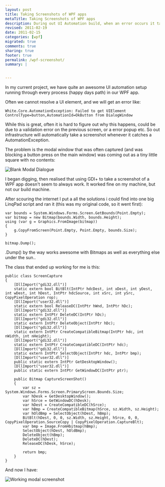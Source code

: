 ```yaml
---
layout: post
title: Taking Screenshots of WPF apps
metaTitle: Taking Screenshots of WPF apps
description: During out UI Automation build, when an error occurs it takes a screenshot. We were getting a blank modal window. Here is code that works.
revised: 2011-02-19
date: 2011-02-15
categories: [wpf]
migrated: true
comments: true
sharing: true
footer: true
permalink: /wpf-screenshot/
summary: | 
  

---
```

In my current project, we have quite an awesome UI automation setup running through every process (happy days path) in our WPF app.

Often we cannot resolve a UI element, and we will get an error like:

    White.Core.AutomationException: Failed to get UIElement ControlType=button,AutomationId=OkButton from DialogWindow

While this is great, often it is hard to figure out why this happens, could be due to a validation error on the previous screen, or a error popup etc. So out infrastructure will automatically take a screenshot whenever it catches a AutomationException.

The problem is the modal window that was often captured (and was blocking a button press on the main window) was coming out as a tiny little square with no contents:

![Blank Modal Dialogue][1]

I began digging, then realised that using GDI+ to take a screenshot of a WPF app doesn't seem to always work. It worked fine on my machine, but not our build machine.

After scouring the internet I put a all the solutions i could find into one big LinqPad script and ran it (this was my original code, so it went first):

    var bounds = System.Windows.Forms.Screen.GetBounds(Point.Empty);
    var bitmap = new Bitmap(bounds.Width, bounds.Height);
    using (var g = Graphics.FromImage(bitmap))
    {
        g.CopyFromScreen(Point.Empty, Point.Empty, bounds.Size);
    }

    bitmap.Dump();

.Dump() by the way works awesome with Bitmaps as well as everything else under the sun..

The class that ended up working for me is this:

    public class ScreenCapture
    {
        [DllImport("gdi32.dll")]
        static extern bool BitBlt(IntPtr hdcDest, int xDest, int yDest, int wDest, int hDest, IntPtr hdcSource, int xSrc, int ySrc, CopyPixelOperation rop);
        [DllImport("user32.dll")]
        static extern bool ReleaseDC(IntPtr hWnd, IntPtr hDc);
        [DllImport("gdi32.dll")]
        static extern IntPtr DeleteDC(IntPtr hDc);
        [DllImport("gdi32.dll")]
        static extern IntPtr DeleteObject(IntPtr hDc);
        [DllImport("gdi32.dll")]
        static extern IntPtr CreateCompatibleBitmap(IntPtr hdc, int nWidth, int nHeight);
        [DllImport("gdi32.dll")]
        static extern IntPtr CreateCompatibleDC(IntPtr hdc);
        [DllImport("gdi32.dll")]
        static extern IntPtr SelectObject(IntPtr hdc, IntPtr bmp);
        [DllImport("user32.dll")]
        public static extern IntPtr GetDesktopWindow();
        [DllImport("user32.dll")]
        public static extern IntPtr GetWindowDC(IntPtr ptr);

        public Bitmap CaptureScreenShot()
        {
            var sz = System.Windows.Forms.Screen.PrimaryScreen.Bounds.Size;
            var hDesk = GetDesktopWindow();
            var hSrce = GetWindowDC(hDesk);
            var hDest = CreateCompatibleDC(hSrce);
            var hBmp = CreateCompatibleBitmap(hSrce, sz.Width, sz.Height);
            var hOldBmp = SelectObject(hDest, hBmp);
            BitBlt(hDest, 0, 0, sz.Width, sz.Height, hSrce, 0, 0, CopyPixelOperation.SourceCopy | CopyPixelOperation.CaptureBlt);
            var bmp = Image.FromHbitmap(hBmp);
            SelectObject(hDest, hOldBmp);
            DeleteObject(hBmp);
            DeleteDC(hDest);
            ReleaseDC(hDesk, hSrce);

            return bmp;
        }
    }

And now I have:

![Working modal screenshot][2]


  [1]: /get/screenshots/blankmodal.png
  [2]: /get/screenshots/propermodal.png